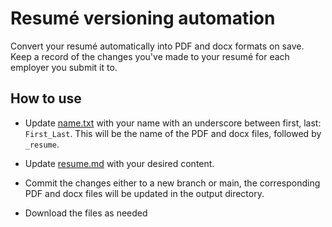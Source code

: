 # Resumé versioning automation
Convert your resumé automatically into PDF and docx formats on save. Keep a record of the changes you've made to your resumé for each employer you submit it to.

## How to use
- Update [name.txt](../blob/main/name.txt) with your name with an underscore between first, last: `First_Last`. This will be the name of the PDF and docx files, followed by `_resume`.

- Update [resume.md](../blob/main/resume.md) with your desired content.

- Commit the changes either to a new branch or main, the corresponding PDF and docx files will be updated in the output directory.

- Download the files as needed 
